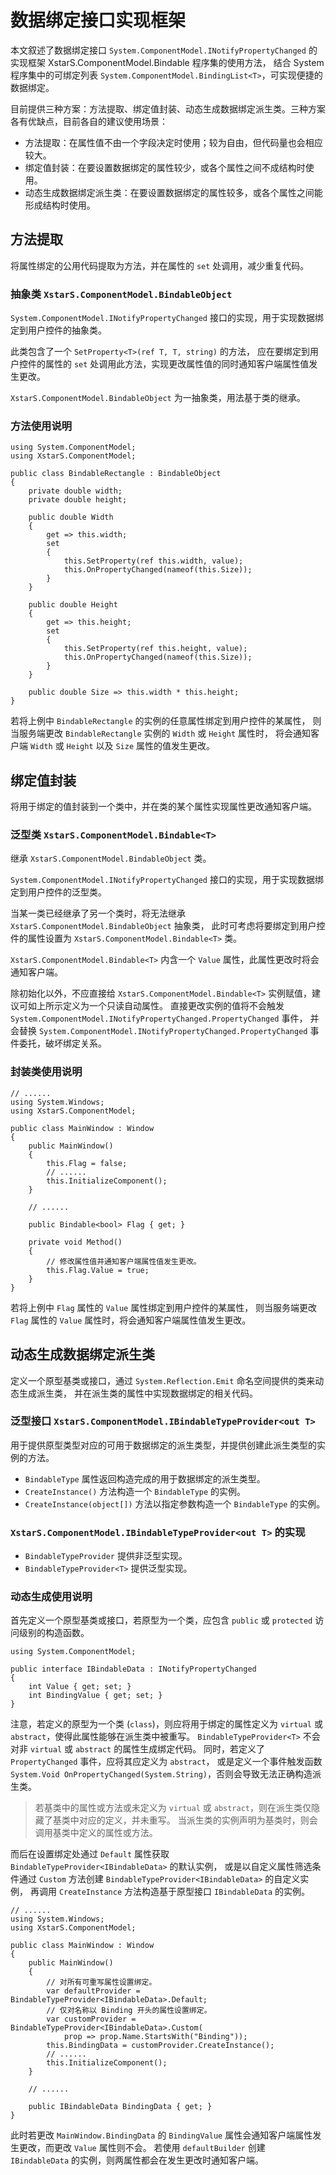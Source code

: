﻿# 数据绑定接口实现框架

本文叙述了数据绑定接口 `System.ComponentModel.INotifyPropertyChanged`
的实现框架 XstarS.ComponentModel.Bindable 程序集的使用方法，
结合 System 程序集中的可绑定列表 `System.ComponentModel.BindingList<T>`，可实现便捷的数据绑定。

目前提供三种方案：方法提取、绑定值封装、动态生成数据绑定派生类。三种方案各有优缺点，目前各自的建议使用场景：

* 方法提取：在属性值不由一个字段决定时使用；较为自由，但代码量也会相应较大。
* 绑定值封装：在要设置数据绑定的属性较少，或各个属性之间不成结构时使用。
* 动态生成数据绑定派生类：在要设置数据绑定的属性较多，或各个属性之间能形成结构时使用。

## 方法提取

将属性绑定的公用代码提取为方法，并在属性的 `set` 处调用，减少重复代码。

### 抽象类 `XstarS.ComponentModel.BindableObject`

`System.ComponentModel.INotifyPropertyChanged` 接口的实现，用于实现数据绑定到用户控件的抽象类。

此类包含了一个 `SetProperty<T>(ref T, T, string)` 的方法，
应在要绑定到用户控件的属性的 `set` 处调用此方法，实现更改属性值的同时通知客户端属性值发生更改。

`XstarS.ComponentModel.BindableObject` 为一抽象类，用法基于类的继承。

### 方法使用说明

``` CSharp
using System.ComponentModel;
using XstarS.ComponentModel;

public class BindableRectangle : BindableObject
{
    private double width;
    private double height;

    public double Width
    {
        get => this.width;
        set
        {
            this.SetProperty(ref this.width, value);
            this.OnPropertyChanged(nameof(this.Size));
        }
    }

    public double Height
    {
        get => this.height;
        set
        {
            this.SetProperty(ref this.height, value);
            this.OnPropertyChanged(nameof(this.Size));
        }
    }

    public double Size => this.width * this.height;
}
```

若将上例中 `BindableRectangle` 的实例的任意属性绑定到用户控件的某属性，
则当服务端更改 `BindableRectangle` 实例的 `Width` 或 `Height` 属性时，
将会通知客户端 `Width` 或 `Height` 以及 `Size` 属性的值发生更改。

## 绑定值封装

将用于绑定的值封装到一个类中，并在类的某个属性实现属性更改通知客户端。

### 泛型类 `XstarS.ComponentModel.Bindable<T>`

继承 `XstarS.ComponentModel.BindableObject` 类。

`System.ComponentModel.INotifyPropertyChanged` 接口的实现，用于实现数据绑定到用户控件的泛型类。

当某一类已经继承了另一个类时，将无法继承 `XstarS.ComponentModel.BindableObject` 抽象类，
此时可考虑将要绑定到用户控件的属性设置为 `XstarS.ComponentModel.Bindable<T>` 类。

`XstarS.ComponentModel.Bindable<T>` 内含一个 `Value` 属性，此属性更改时将会通知客户端。

除初始化以外，不应直接给 `XstarS.ComponentModel.Bindable<T>` 实例赋值，建议可如上所示定义为一个只读自动属性。
直接更改实例的值将不会触发 `System.ComponentModel.INotifyPropertyChanged.PropertyChanged` 事件，
并会替换 `System.ComponentModel.INotifyPropertyChanged.PropertyChanged` 事件委托，破坏绑定关系。

### 封装类使用说明

``` CSharp
// ......
using System.Windows;
using XstarS.ComponentModel;

public class MainWindow : Window
{
    public MainWindow()
    {
        this.Flag = false;
        // ......
        this.InitializeComponent();
    }

    // ......

    public Bindable<bool> Flag { get; }

    private void Method()
    {
        // 修改属性值并通知客户端属性值发生更改。
        this.Flag.Value = true;
    }
}
```

若将上例中 `Flag` 属性的 `Value` 属性绑定到用户控件的某属性，
则当服务端更改 `Flag` 属性的 `Value` 属性时，将会通知客户端属性值发生更改。

## 动态生成数据绑定派生类

定义一个原型基类或接口，通过 `System.Reflection.Emit` 命名空间提供的类来动态生成派生类，
并在派生类的属性中实现数据绑定的相关代码。

### 泛型接口 `XstarS.ComponentModel.IBindableTypeProvider<out T>`

用于提供原型类型对应的可用于数据绑定的派生类型，并提供创建此派生类型的实例的方法。

* `BindableType` 属性返回构造完成的用于数据绑定的派生类型。
* `CreateInstance()` 方法构造一个 `BindableType` 的实例。
* `CreateInstance(object[])` 方法以指定参数构造一个 `BindableType` 的实例。

### `XstarS.ComponentModel.IBindableTypeProvider<out T>` 的实现

* `BindableTypeProvider` 提供非泛型实现。
* `BindableTypeProvider<T>` 提供泛型实现。

### 动态生成使用说明

首先定义一个原型基类或接口，若原型为一个类，应包含 `public` 或 `protected` 访问级别的构造函数。

``` CSharp
using System.ComponentModel;

public interface IBindableData : INotifyPropertyChanged
{
    int Value { get; set; }
    int BindingValue { get; set; }
}
```

注意，若定义的原型为一个类 (`class`)，则应将用于绑定的属性定义为 `virtual` 或 `abstract`，使得此属性能够在派生类中被重写。
`BindableTypeProvider<T>` 不会对非 `virtual` 或 `abstract` 的属性生成绑定代码。
同时，若定义了 `PropertyChanged` 事件，应将其应定义为 `abstract`，
或是定义一个事件触发函数 `System.Void OnPropertyChanged(System.String)`，否则会导致无法正确构造派生类。

> 若基类中的属性或方法或未定义为 `virtual` 或 `abstract`，则在派生类仅隐藏了基类中对应的定义，并未重写。
> 当派生类的实例声明为基类时，则会调用基类中定义的属性或方法。

而后在设置绑定处通过 `Default` 属性获取 `BindableTypeProvider<IBindableData>` 的默认实例，
或是以自定义属性筛选条件通过 `Custom` 方法创建 `BindableTypeProvider<IBindableData>` 的自定义实例，
再调用 `CreateInstance` 方法构造基于原型接口 `IBindableData` 的实例。

``` CSharp
// ......
using System.Windows;
using XstarS.ComponentModel;

public class MainWindow : Window
{
    public MainWindow()
    {
        // 对所有可重写属性设置绑定。
        var defaultProvider = BindableTypeProvider<IBindableData>.Default;
        // 仅对名称以 Binding 开头的属性设置绑定。
        var customProvider = BindableTypeProvider<IBindableData>.Custom(
            prop => prop.Name.StartsWith("Binding"));
        this.BindingData = customProvider.CreateInstance();
        // ......
        this.InitializeComponent();
    }

    // ......

    public IBindableData BindingData { get; }
}
```

此时若更改 `MainWindow.BindingData` 的 `BindingValue` 属性会通知客户端属性发生更改，而更改 `Value` 属性则不会。
若使用 `defaultBuilder` 创建 `IBindableData` 的实例，则两属性都会在发生更改时通知客户端。
